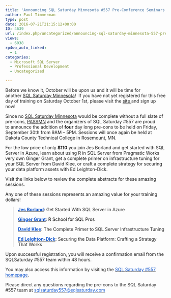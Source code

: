 ```yaml
---
title: 'Announcing SQL Saturday Minnesota #557 Pre-Conference Seminars!'
author: Paul Timmerman
type: post
date: 2016-07-21T21:15:12+00:00
ID: 4639
url: /index.php/uncategorized/announcing-sql-saturday-minnesota-557-pre-conference-seminars/
views:
  - 6038
rp4wp_auto_linked:
  - 1
categories:
  - Microsoft SQL Server
  - Professional Development
  - Uncategorized

---
```

<span style="color: #272727">Before we know it, October will be upon us and it will be time for another <a href="http://www.sqlsaturday.com/557/eventhome.aspx" target="_blank">SQL Saturday Minnesota</a>!  If you have not yet registered for this free day of training on Saturday October 1st, please visit the <a href="http://www.sqlsaturday.com/557/eventhome.aspx" target="_blank">site </a>and sign up now!</span>

Since no <a href="http://www.sqlsaturday.com/557/eventhome.aspx" target="_blank">SQL Saturday Minnesota</a> would be complete without a full slate of pre-cons, <a href="http://passmn.org" target="_blank">PASSMN</a> and the organizers of SQL Saturday #557 are proud to announce the addition of **four** day long pre-cons to be held on <span class="aBn"><span class="aQJ">Friday, September 30th</span></span> from <span class="aBn"><span class="aQJ">9AM &#8211; 5PM</span></span>. Sessions will once again be held at Dakota County Technical College in Rosemount, MN.

For the low price of only **$110** you join Jes Borland and get started with SQL Server in Azure, learn about using R in SQL Server from Pragmatic Works very own Ginger Grant, get a complete primer on infrastructure tuning for your SQL Server from David Klee, or craft a complete strategy for securing your data platform assets with Ed Leighton-Dick.

Visit the links below to review the complete abstracts for these amazing sessions.

Any one of these sessions represents an amazing value for your training dollars!

> <span style="color: black"><strong><a href="https://sites.google.com/site/sqlsaturday557preconreg/home#CL1" target="_blank"><span style="color: #1155cc">Jes Borland</span></a></strong>: </span><span style="color: #272727">Get Started With SQL Server in Azure</span>
> 
> <span style="color: black"><strong><a href="https://sites.google.com/site/sqlsaturday557preconreg/home#BI1" target="_blank"><span style="color: #1155cc">Ginger Grant</span></a></strong>: R School for SQL Pros</span>
> 
> **<a href="https://sites.google.com/site/sqlsaturday557preconreg/home#DB1" target="_blank"><span style="color: #1155cc">David Klee</span></a>**<span style="color: black">: </span><span style="color: #272727">The Complete Primer to SQL Server Infrastructure Tuning</span>
> 
> <span style="color: black"><strong><a href="https://sites.google.com/site/sqlsaturday557preconreg/home#DB2" target="_blank"><span style="color: #1155cc">Ed Leighton-Dick</span></a></strong>: </span><span style="color: #272727">Securing the Data Platform: Crafting a Strategy That Works</span>

Upon successful registration, you will receive a confirmation email from the SQLSaturday #557 team within 48 hours.

<span style="color: #272727">You may also access this information by visiting the <a href="http://www.sqlsaturday.com/557/EventHome.aspx" target="_blank"><span style="color: #1155cc">SQL </span><span class="aBn"><span class="aQJ"><span style="color: #1155cc">Saturday</span></span></span><span style="color: #1155cc"> #557 homepage</span></a>.</span>

<span style="color: #272727">Please direct any questions regarding the pre-cons to the SQL Saturday #557 team at </span><a href="mailto:sqlsaturday557@sqlsaturday.com" target="_blank"><span style="color: #1155cc"><span style="color: #1155cc">sqlsaturday557@sqlsaturday.</span>com</span></a>